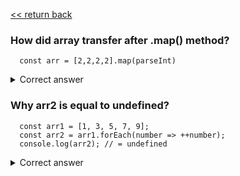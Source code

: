  [<< return back](https://github.com/julia-dizhak/code-examples)

### How did array transfer after .map() method?
```
  const arr = [2,2,2,2].map(parseInt)
```

<details>
  <summary>Correct answer</summary>
  It is common to use the callback with one argument.
  The parseInt() function parses a string argument and takes 2 arguments and returns an integer of the specified radix (the base in mathematical numeral systems).
  ```parseInt(x, base)```

  The map() method creates a new array populated with the results of calling a provided function on every element in calling array. Array.prototype.map passes 3 arguments: element and index, the array.

   <pre>
    [2,2,2,2].map(parseInt) ->

    [2,2,2,2].map((item, index) => {
        parseInt(item, index)
      })
    }

    parseInt(2, 0) - 10th numeral system => equal 2
    parseInt(2, 1) - 1th numeral system => equal NaN
    parseInt(2, 2) - 2th numeral system => equal NaN
    parseInt(2, 3) - 3th numeral system => equal 2

    Answer is [2, NaN, NaN, 2]
   </pre>
</details>

### Why arr2 is equal to undefined?
```
  const arr1 = [1, 3, 5, 7, 9];
  const arr2 = arr1.forEach(number => ++number);
  console.log(arr2); // = undefined
```

<details>
  <summary>Correct answer</summary>
  Because method .forEach() returns undefined
</details>
